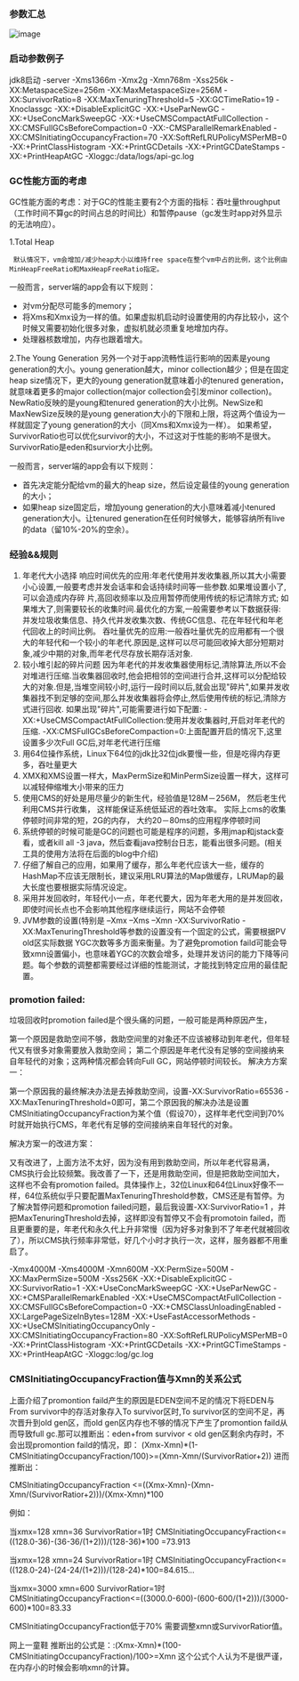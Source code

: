 ### 参数汇总


![image](https://github.com/wangjunjie0817/note/raw/master/images/jvmParam.png)

### 启动参数例子

jdk8启动  -server -Xms1366m -Xmx2g -Xmn768m -Xss256k -XX:MetaspaceSize=256m -XX:MaxMetaspaceSize=256M -XX:SurvivorRatio=8 -XX:MaxTenuringThreshold=5 -XX:GCTimeRatio=19 -Xnoclassgc -XX:+DisableExplicitGC -XX:+UseParNewGC -XX:+UseConcMarkSweepGC -XX:+UseCMSCompactAtFullCollection -XX:CMSFullGCsBeforeCompaction=0 -XX:-CMSParallelRemarkEnabled -XX:CMSInitiatingOccupancyFraction=70 -XX:SoftRefLRUPolicyMSPerMB=0 -XX:+PrintClassHistogram -XX:+PrintGCDetails -XX:+PrintGCDateStamps -XX:+PrintHeapAtGC -Xloggc:/data/logs/api-gc.log

### GC性能方面的考虑

GC性能方面的考虑：对于GC的性能主要有2个方面的指标：吞吐量throughput（工作时间不算gc的时间占总的时间比）和暂停pause（gc发生时app对外显示的无法响应）。

1.Total Heap

     默认情况下，vm会增加/减少heap大小以维持free space在整个vm中占的比例，这个比例由MinHeapFreeRatio和MaxHeapFreeRatio指定。

一般而言，server端的app会有以下规则：

- 对vm分配尽可能多的memory；
- 将Xms和Xmx设为一样的值。如果虚拟机启动时设置使用的内存比较小，这个时候又需要初始化很多对象，虚拟机就必须重复地增加内存。
- 处理器核数增加，内存也跟着增大。

2.The Young Generation
    另外一个对于app流畅性运行影响的因素是young generation的大小。young generation越大，minor collection越少；但是在固定heap size情况下，更大的young generation就意味着小的tenured generation，就意味着更多的major collection(major collection会引发minor collection)。
NewRatio反映的是young和tenured generation的大小比例。NewSize和MaxNewSize反映的是young generation大小的下限和上限，将这两个值设为一样就固定了young generation的大小（同Xms和Xmx设为一样）。
    如果希望，SurvivorRatio也可以优化survivor的大小，不过这对于性能的影响不是很大。SurvivorRatio是eden和survior大小比例。

一般而言，server端的app会有以下规则：

- 首先决定能分配给vm的最大的heap size，然后设定最佳的young generation的大小；
- 如果heap size固定后，增加young generation的大小意味着减小tenured generation大小。让tenured generation在任何时候够大，能够容纳所有live的data（留10%-20%的空余）。

### 经验&&规则

1. 年老代大小选择
响应时间优先的应用:年老代使用并发收集器,所以其大小需要小心设置,一般要考虑并发会话率和会话持续时间等一些参数.如果堆设置小了,可以会造成内存碎 片,高回收频率以及应用暂停而使用传统的标记清除方式;
如果堆大了,则需要较长的收集时间.最优化的方案,一般需要参考以下数据获得:
并发垃圾收集信息、持久代并发收集次数、传统GC信息、花在年轻代和年老代回收上的时间比例。
吞吐量优先的应用:一般吞吐量优先的应用都有一个很大的年轻代和一个较小的年老代.原因是,这样可以尽可能回收掉大部分短期对象,减少中期的对象,而年老代尽存放长期存活对象.
2. 较小堆引起的碎片问题
因为年老代的并发收集器使用标记,清除算法,所以不会对堆进行压缩.当收集器回收时,他会把相邻的空间进行合并,这样可以分配给较大的对象.但是,当堆空间较小时,运行一段时间以后,就会出现"碎片",如果并发收集器找不到足够的空间,那么并发收集器将会停止,然后使用传统的标记,清除方式进行回收. 如果出现"碎片",可能需要进行如下配置:
-XX:+UseCMSCompactAtFullCollection:使用并发收集器时,开启对年老代的压缩.
-XX:CMSFullGCsBeforeCompaction=0:上面配置开启的情况下,这里设置多少次Full GC后,对年老代进行压缩
3. 用64位操作系统，Linux下64位的jdk比32位jdk要慢一些，但是吃得内存更多，吞吐量更大
4. XMX和XMS设置一样大，MaxPermSize和MinPermSize设置一样大，这样可以减轻伸缩堆大小带来的压力
5. 使用CMS的好处是用尽量少的新生代，经验值是128M－256M， 然后老生代利用CMS并行收集， 这样能保证系统低延迟的吞吐效率。 实际上cms的收集停顿时间非常的短，2G的内存， 大约20－80ms的应用程序停顿时间
6. 系统停顿的时候可能是GC的问题也可能是程序的问题，多用jmap和jstack查看，或者kill all -3 java，然后查看java控制台日志，能看出很多问题。(相关工具的使用方法将在后面的blog中介绍)
7. 仔细了解自己的应用，如果用了缓存，那么年老代应该大一些，缓存的HashMap不应该无限制长，建议采用LRU算法的Map做缓存，LRUMap的最大长度也要根据实际情况设定。
8. 采用并发回收时，年轻代小一点，年老代要大，因为年老大用的是并发回收，即使时间长点也不会影响其他程序继续运行，网站不会停顿
9. JVM参数的设置(特别是 –Xmx –Xms –Xmn -XX:SurvivorRatio  -XX:MaxTenuringThreshold等参数的设置没有一个固定的公式，需要根据PV old区实际数据 YGC次数等多方面来衡量。为了避免promotion faild可能会导致xmn设置偏小，也意味着YGC的次数会增多，处理并发访问的能力下降等问题。每个参数的调整都需要经过详细的性能测试，才能找到特定应用的最佳配置。

### promotion failed:

垃圾回收时promotion failed是个很头痛的问题，一般可能是两种原因产生，

第一个原因是救助空间不够，救助空间里的对象还不应该被移动到年老代，但年轻代又有很多对象需要放入救助空间；
第二个原因是年老代没有足够的空间接纳来自年轻代的对象；这两种情况都会转向Full GC，网站停顿时间较长。
解决方方案一：

第一个原因我的最终解决办法是去掉救助空间，设置-XX:SurvivorRatio=65536 -XX:MaxTenuringThreshold=0即可，第二个原因我的解决办法是设置CMSInitiatingOccupancyFraction为某个值（假设70），这样年老代空间到70%时就开始执行CMS，年老代有足够的空间接纳来自年轻代的对象。

解决方案一的改进方案：

又有改进了，上面方法不太好，因为没有用到救助空间，所以年老代容易满，CMS执行会比较频繁。我改善了一下，还是用救助空间，但是把救助空间加大，这样也不会有promotion failed。具体操作上，32位Linux和64位Linux好像不一样，64位系统似乎只要配置MaxTenuringThreshold参数，CMS还是有暂停。为了解决暂停问题和promotion failed问题，最后我设置-XX:SurvivorRatio=1 ，并把MaxTenuringThreshold去掉，这样即没有暂停又不会有promotoin failed，而且更重要的是，年老代和永久代上升非常慢（因为好多对象到不了年老代就被回收了），所以CMS执行频率非常低，好几个小时才执行一次，这样，服务器都不用重启了。

-Xmx4000M -Xms4000M -Xmn600M -XX:PermSize=500M -XX:MaxPermSize=500M -Xss256K -XX:+DisableExplicitGC -XX:SurvivorRatio=1 -XX:+UseConcMarkSweepGC -XX:+UseParNewGC -XX:+CMSParallelRemarkEnabled -XX:+UseCMSCompactAtFullCollection -XX:CMSFullGCsBeforeCompaction=0 -XX:+CMSClassUnloadingEnabled -XX:LargePageSizeInBytes=128M -XX:+UseFastAccessorMethods -XX:+UseCMSInitiatingOccupancyOnly -XX:CMSInitiatingOccupancyFraction=80 -XX:SoftRefLRUPolicyMSPerMB=0 -XX:+PrintClassHistogram -XX:+PrintGCDetails -XX:+PrintGCTimeStamps -XX:+PrintHeapAtGC -Xloggc:log/gc.log

### CMSInitiatingOccupancyFraction值与Xmn的关系公式

上面介绍了promontion faild产生的原因是EDEN空间不足的情况下将EDEN与From survivor中的存活对象存入To survivor区时,To survivor区的空间不足，再次晋升到old gen区，而old gen区内存也不够的情况下产生了promontion faild从而导致full gc.那可以推断出：eden+from survivor < old gen区剩余内存时，不会出现promontion faild的情况，即：
(Xmx-Xmn)*(1-CMSInitiatingOccupancyFraction/100)>=(Xmn-Xmn/(SurvivorRatior+2))  进而推断出：

CMSInitiatingOccupancyFraction <=((Xmx-Xmn)-(Xmn-Xmn/(SurvivorRatior+2)))/(Xmx-Xmn)*100

例如：

当xmx=128 xmn=36 SurvivorRatior=1时 CMSInitiatingOccupancyFraction<=((128.0-36)-(36-36/(1+2)))/(128-36)*100 =73.913

当xmx=128 xmn=24 SurvivorRatior=1时 CMSInitiatingOccupancyFraction<=((128.0-24)-(24-24/(1+2)))/(128-24)*100=84.615…

当xmx=3000 xmn=600 SurvivorRatior=1时  CMSInitiatingOccupancyFraction<=((3000.0-600)-(600-600/(1+2)))/(3000-600)*100=83.33

CMSInitiatingOccupancyFraction低于70% 需要调整xmn或SurvivorRatior值。

网上一童鞋 推断出的公式是：:(Xmx-Xmn)*(100-CMSInitiatingOccupancyFraction)/100>=Xmn 这个公式个人认为不是很严谨，在内存小的时候会影响xmn的计算。
